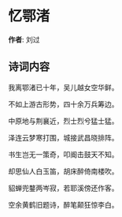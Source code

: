# 忆鄂渚

**作者**: 刘过

## 诗词内容

我离鄂渚已十年，吴儿越女空华鲜。

不如上游古形势，四十余万兵筹边。

中原地与荆襄近，烈士烈兮猛士猛。

泽连云梦寒打围，城接武昌晓排阵。

书生岂无一策奇，叩阍击鼓天不知。

却思仙人白玉笛，胡床醉倚南楼吹。

貂蝉兜鍪两岑寂，若耶溪傍还作客。

空余黄鹤旧题诗，醉笔颠狂惊李白。

